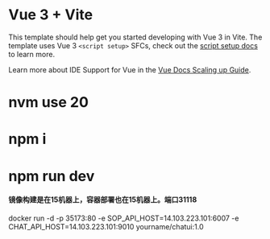 # Vue 3 + Vite

This template should help get you started developing with Vue 3 in Vite. The template uses Vue 3 `<script setup>` SFCs, check out the [script setup docs](https://v3.vuejs.org/api/sfc-script-setup.html#sfc-script-setup) to learn more.

Learn more about IDE Support for Vue in the [Vue Docs Scaling up Guide](https://vuejs.org/guide/scaling-up/tooling.html#ide-support).


# nvm use 20
# npm i
# npm run dev

#### 镜像构建是在15机器上，容器部署也在15机器上。端口31118

docker run -d -p 35173:80 -e SOP_API_HOST=14.103.223.101:6007 -e CHAT_API_HOST=14.103.223.101:9010 yourname/chatui:1.0